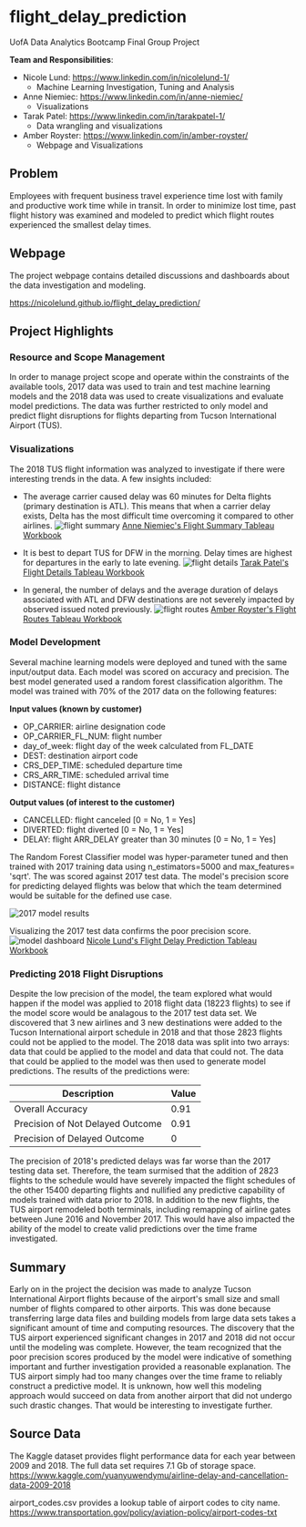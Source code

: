 # flight_delay_prediction
UofA Data Analytics Bootcamp Final Group Project

**Team and Responsibilities**:  
* Nicole Lund: <a href="https://www.linkedin.com/in/nicolelund-1/" target="_blank">https://www.linkedin.com/in/nicolelund-1/</a>
    * Machine Learning Investigation, Tuning and Analysis
* Anne Niemiec: <a href="https://www.linkedin.com/in/anne-niemiec/" target="_blank">https://www.linkedin.com/in/anne-niemiec/</a>
    * Visualizations
* Tarak Patel: <a href="https://www.linkedin.com/in/tarakpatel-1/" target="_blank">https://www.linkedin.com/in/tarakpatel-1/</a>
    * Data wrangling and visualizations
* Amber Royster: <a href="https://www.linkedin.com/in/amber-royster/" target="_blank">https://www.linkedin.com/in/amber-royster/</a>
    * Webpage and Visualizations
    
## Problem
Employees with frequent business travel experience time lost with family and productive work time while in transit. In order to minimize lost time, past flight history was examined and modeled to predict which flight routes experienced the smallest delay times.

## Webpage
The project webpage contains detailed discussions and dashboards about the data investigation and modeling.

<a href="https://nicolelund.github.io/flight_delay_prediction/" target="_blank">https://nicolelund.github.io/flight_delay_prediction/</a>

## Project Highlights

### Resource and Scope Management
In order to manage project scope and operate within the constraints of the available tools, 2017 data was used to train and test machine learning models and the 2018 data was used to create visualizations and evaluate model predictions.  The data was further restricted to only model and predict flight disruptions for flights departing from Tucson International Airport (TUS).

### Visualizations
The 2018 TUS flight information was analyzed to investigate if there were interesting trends in the data.  A few insights included:

* The average carrier caused delay was 60 minutes for Delta flights (primary destination is ATL).  This means that when a carrier delay exists, Delta has the most difficult time overcoming it compared to other airlines.
![flight summary](images/FlightSummary.png)
<a href="https://public.tableau.com/views/2018TucsonFlightDelayPrediction/2018Dashboard?:language=en-US&:retry=yes&:display_count=n&:origin=viz_share_link" target="_blank">Anne Niemiec's Flight Summary Tableau Workbook</a>

* It is best to depart TUS for DFW in the morning. Delay times are highest for departures in the early to late evening.
![flight details](images/FlightDetails.png)
<a href="https://public.tableau.com/views/Final_Project_TAP/InteractiveFlightAnalysis?:language=en-US&:retry=yes&:display_count=n&:origin=viz_share_link" target="_blank">Tarak Patel's Flight Details Tableau Workbook</a>

* In general, the number of delays and the average duration of delays associated with ATL and DFW destinations are not severely impacted by observed issued noted previously.
![flight routes](images/FlightRoutes.png)
<a href="https://public.tableau.com/shared/P7N4TGYTN?:display_count=n&:origin=viz_share_link" target="_blank">Amber Royster's Flight Routes Tableau Workbook</a>

### Model Development
Several machine learning models were deployed and tuned with the same input/output data.  Each model was scored on accuracy and precision.  The best model generated used a random forest classification algorithm.  The model was trained with 70% of the 2017 data on the following features:

**Input values (known by customer)**
* OP_CARRIER: airline designation code
* OP_CARRIER_FL_NUM: flight number
* day_of_week: flight day of the week calculated from FL_DATE
* DEST: destination airport code
* CRS_DEP_TIME: scheduled departure time 
* CRS_ARR_TIME: scheduled arrival time
* DISTANCE: flight distance

**Output values (of interest to the customer)**
* CANCELLED: flight canceled [0 = No, 1 = Yes]
* DIVERTED: flight diverted [0 = No, 1 = Yes]
* DELAY: flight ARR_DELAY greater than 30 minutes [0 = No, 1 = Yes]

The Random Forest Classifier model was hyper-parameter tuned and then trained with 2017 training data using n_estimators=5000 and max_features= 'sqrt'.  The was scored against 2017 test data. The model's precision score for predicting delayed flights was below that which the team determined would be suitable for the defined use case.

![2017 model results](images/random_forest_model_2017_test_results.png)

Visualizing the 2017 test data confirms the poor precision score.
![model dashboard](images/random_forest_model_2017_test_dashboard.png)
<a href="https://public.tableau.com/views/2017TUSflightdelayprediction/2017ModelTestingData?:language=en-US&:display_count=n&:origin=viz_share_link" target="_blank">Nicole Lund's Flight Delay Prediction Tableau Workbook</a>

### Predicting 2018 Flight Disruptions
Despite the low precision of the model, the team explored what would happen if the model was applied to 2018 flight data (18223 flights) to see if the model score would be analagous to the 2017 test data set.  We discovered that 3 new airlines and 3 new destinations were added to the Tucson International airport schedule in 2018 and that those 2823 flights could not be applied to the model. The 2018 data was split into two arrays: data that could be applied to the model and data that could not.  The data that could be applied to the model was then used to generate model predictions. The results of the predictions were:

| Description | Value |
|-----|-----|
| Overall Accuracy | 0.91 |
| Precision of Not Delayed Outcome | 0.91 |
| Precision of Delayed Outcome | 0 |

The precision of 2018's predicted delays was far worse than the 2017 testing data set.  Therefore, the team surmised that the addition of 2823 flights to the schedule would have severely impacted the flight schedules of the other 15400 departing flights and nullified any predictive capability of models trained with data prior to 2018. In addition to the new flights, the TUS airport remodeled both terminals, including remapping of airline gates between June 2016 and November 2017.  This would have also impacted the ability of the model to create valid predictions over the time frame investigated.

## Summary
Early on in the project the decision was made to analyze Tucson International Airport flights because of the airport's small size and small number of flights compared to other airports. This was done because transferring large data files and building models from large data sets takes a significant amount of time and computing resources. The discovery that the TUS airport experienced significant changes in 2017 and 2018 did not occur until the modeling was complete. However, the team recognized that the poor precision scores produced by the model were indicative of something important and further investigation provided a reasonable explanation. The TUS airport simply had too many changes over the time frame to reliably construct a predictive model.  It is unknown, how well this modeling approach would succeed on data from another airport that did not undergo such drastic changes. That would be interesting to investigate further.

## Source Data
The Kaggle dataset provides flight performance data for each year between 2009 and 2018. The full data set requires 7.1 Gb of storage space. <a href="https://www.kaggle.com/yuanyuwendymu/airline-delay-and-cancellation-data-2009-2018" target="_blank">https://www.kaggle.com/yuanyuwendymu/airline-delay-and-cancellation-data-2009-2018</a>

airport_codes.csv provides a lookup table of airport codes to city name. <a href="https://www.transportation.gov/policy/aviation-policy/airport-codes-txt" target="_blank">https://www.transportation.gov/policy/aviation-policy/airport-codes-txt</a>